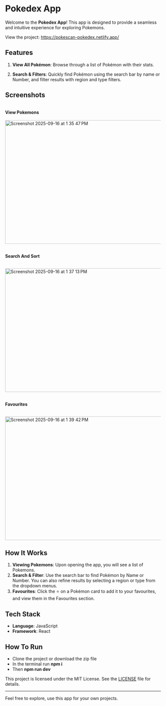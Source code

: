 # Pokedex App

Welcome to the **Pokedex App**! This app is designed to provide a seamless and intuitive experience for exploring Pokemons.

View the project: https://pokescan-pokedex.netlify.app/

## Features

1. **View All Pokémon**: Browse through a list of Pokémon with their stats.

2. **Search & Filters**: Quickly find Pokémon using the search bar by name or Number, and filter results with region and type filters.

## Screenshots

<br>
<b>View Pokemons</b>
<br>
<br>

<img width="700" height="400" alt="Screenshot 2025-09-16 at 1 35 47 PM" src="https://github.com/user-attachments/assets/db1d39be-12c0-40f4-beeb-87286043061d" />


<br>
<br>

<b> Search And Sort</b>

<br>

<img width="700" height="400" alt="Screenshot 2025-09-16 at 1 37 13 PM" src="https://github.com/user-attachments/assets/302e566b-32f9-499d-b053-5dd98c923ea4" />

<br>
<br>

<b>Favourites</b>

<br>


<img width="700" height="400" alt="Screenshot 2025-09-16 at 1 39 42 PM" src="https://github.com/user-attachments/assets/30f4dbf3-73ea-4a98-a17c-795d4e5cda3e" />

## How It Works

1. **Viewing Pokemons**: Upon opening the app, you will see a list of Pokemons. 
2. **Search & Filter**: Use the search bar to find Pokémon by Name or Number. You can also refine results by selecting a region or type from the dropdown menus.
3. **Favourites**: Click the ⭐ on a Pokémon card to add it to your favourites, and view them in the Favourites section.

## Tech Stack

- **Language**: JavaScript
- **Framework**: React

  
## How To Run

- Clone the project or download the zip file
- In the terminal run **npm i**
- Then **npm run dev**

This project is licensed under the MIT License. See the [LICENSE](LICENSE) file for details.

---

Feel free to explore, use this app for your own projects.
